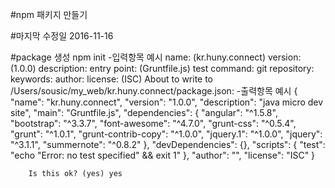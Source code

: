 #npm 패키지 만들기

#마지막 수정일
2016-11-16


#package 생성
    npm init
        -입력항목 예시
        name: (kr.huny.connect) 
        version: (1.0.0) 
        description: 
        entry point: (Gruntfile.js) 
        test command: 
        git repository: 
        keywords: 
        author: 
        license: (ISC) 
        About to write to /Users/sousic/my_web/kr.huny.connect/package.json:
        -출력항목 예시
        {
          "name": "kr.huny.connect",
          "version": "1.0.0",
          "description": "java micro dev site",
          "main": "Gruntfile.js",
          "dependencies": {
            "angular": "^1.5.8",
            "bootstrap": "^3.3.7",
            "font-awesome": "^4.7.0",
            "grunt-css": "^0.5.4",
            "grunt": "^1.0.1",
            "grunt-contrib-copy": "^1.0.0",
            "jquery.1": "^1.0.0",
            "jquery": "^3.1.1",
            "summernote": "^0.8.2"
          },
          "devDependencies": {},
          "scripts": {
            "test": "echo \"Error: no test specified\" && exit 1"
          },
          "author": "",
          "license": "ISC"
        }
        
        
        Is this ok? (yes) yes
